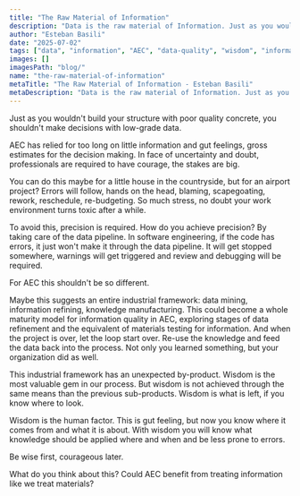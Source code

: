 ```yaml
---
title: "The Raw Material of Information"
description: "Data is the raw material of Information. Just as you wouldn't build your structure with poor quality concrete, you shouldn't make decisions with low-grade data."
author: "Esteban Basili"
date: "2025-07-02"
tags: ["data", "information", "AEC", "data-quality", "wisdom", "information-management"]
images: []
imagesPath: "blog/"
name: "the-raw-material-of-information"
metaTitle: "The Raw Material of Information - Esteban Basili"
metaDescription: "Data is the raw material of Information. Just as you wouldn't build your structure with poor quality concrete, you shouldn't make decisions with low-grade data."
---
```


Just as you wouldn't build your structure with poor quality concrete, you shouldn't make decisions with low-grade data.

AEC has relied for too long on little information and gut feelings, gross estimates for the decision making. In face of uncertainty and doubt, professionals are required to have courage, the stakes are big.

You can do this maybe for a little house in the countryside, but for an airport project? Errors will follow, hands on the head, blaming, scapegoating, rework, reschedule, re-budgeting. So much stress, no doubt your work environment turns toxic after a while.

To avoid this, precision is required. How do you achieve precision? By taking care of the data pipeline. In software engineering, if the code has errors, it just won't make it through the data pipeline. It will get stopped somewhere, warnings will get triggered and review and debugging will be required.

For AEC this shouldn't be so different.

Maybe this suggests an entire industrial framework: data mining, information refining, knowledge manufacturing. This could become a whole maturity model for information quality in AEC, exploring stages of data refinement and the equivalent of materials testing for information. And when the project is over, let the loop start over. Re-use the knowledge and feed the data back into the process. Not only you learned something, but your organization did as well.

This industrial framework has an unexpected by-product. Wisdom is the most valuable gem in our process. But wisdom is not achieved through the same means than the previous sub-products. Wisdom is what is left, if you know where to look.

Wisdom is the human factor. This is gut feeling, but now you know where it comes from and what it is about. With wisdom you will know what knowledge should be applied where and when and be less prone to errors.

Be wise first, courageous later.

What do you think about this? Could AEC benefit from treating information like we treat materials? 
